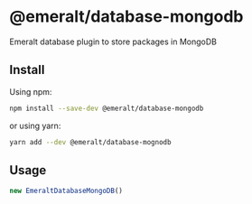 # @emeralt/database-mongodb
Emeralt database plugin to store packages in MongoDB

## Install

Using npm:

```sh
npm install --save-dev @emeralt/database-mongodb
```

or using yarn:

```sh
yarn add --dev @emeralt/database-mognodb
```

## Usage

```ts
new EmeraltDatabaseMongoDB()
```
